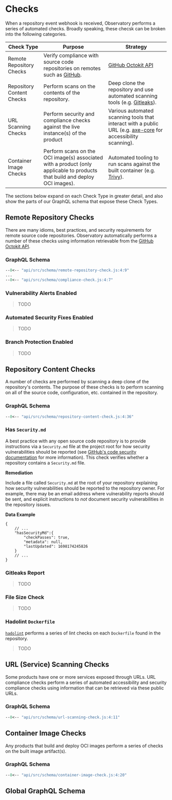 # Checks

When a repository event webhook is received, Observatory performs a series of automated checks. Broadly speaking, these checsk can be broken into the following categories.

| Check Type                | Purpose                                                                                                                     | Strategy                                                                                                                                              |
| ------------------------- | --------------------------------------------------------------------------------------------------------------------------- | ----------------------------------------------------------------------------------------------------------------------------------------------------- |
| Remote Repository Checks  | Verify compliance with source code repositories on remotes such as [GitHub](https://github.com).                            | [GitHub Octokit API](https://github.com/octokit/octokit.js)                                                                                           |
| Repository Content Checks | Perform scans on the contents of the repository.                                                                            | Deep clone the repository and use automated scanning tools (e.g. [Gitleaks](https://github.com/gitleaks/gitleaks)).                                   |
| URL Scanning Checks       | Perform security and compliance checks against the live instance(s) of the product                                          | Various automated scanning tools that interact with a public URL (e.g. [axe-core](https://github.com/dequelabs/axe-core) for accessibility scanning). |
| Container Image Checks    | Perform scans on the OCI image(s) associated with a product (only applicable to products that build and deploy OCI images). | Automated tooling to run scans against the built container (e.g. [Trivy](https://github.com/aquasecurity/trivy)).                                     |

The sections below expand on each Check Type in greater detail, and also show the parts of our GraphQL schema that expose these Check Types.

## Remote Repository Checks

There are many idioms, best practices, and security requirements for remote source code repositories. Observatory automatically performs a number of these checks using information retrievable from the [GitHub Octokit API](https://github.com/octokit/octokit.js).

### GraphQL Schema

```graphql
--8<-- "api/src/schema/remote-repository-check.js:4:9"
...
--8<-- "api/src/schema/compliance-check.js:4:7"
```

### Vulnerability Alerts Enabled

> TODO

### Automated Security Fixes Enabled

> TODO

### Branch Protection Enabled

> TODO


## Repository Content Checks

A number of checks are performed by scanning a deep clone of the repository's contents. The purpose of these checks is to perform scanning on all of the source code, configuration, etc. contained in the repository.

### GraphQL Schema

```graphql
--8<-- "api/src/schema/repository-content-check.js:4:36"
```

### Has `Security.md`

A best practice with any open source code repository is to provide instructions via a `Security.md` file at the project root for how security vulnerabilities should be reported (see [GitHub's code security documentation](https://docs.github.com/en/code-security/getting-started/adding-a-security-policy-to-your-repository) for more information). This check verifies whether a repository contains a `Security.md` file.

**Remediation**

Include a file called `Security.md` at the root of your repository explaining how security vulnerabilities should be reported to the repository owner. For example, there may be an email address where vulnerability reports should be sent, and explicit instructions to *not* document security vulnerabilities in the repository issues.

**Data Example**

```jsonc
{
    // ...
    "hasSecurityMd":{
        "checkPasses": true,
        "metadata": null,
        "lastUpdated": 1698174245826
    }
    // ...
}
```

### Gitleaks Report

> TODO

### File Size Check

> TODO

### Hadolint `Dockerfile`

[`hadolint`](https://github.com/hadolint/hadolint) performs a series of lint checks on each `Dockerfile` found in the repository.

> TODO

## URL (Service) Scanning Checks

Some products have one or more services exposed through URLs. URL compliance checks perform a series of automated accessibility and security compliance checks using information that can be retrieved via these public URLs.

### GraphQL Schema

```graphql
--8<-- "api/src/schema/url-scanning-check.js:4:11"
```

## Container Image Checks

Any products that build and deploy OCI images perform a series of checks on the built image artifact(s).

### GraphQL Schema

```graphql
--8<-- "api/src/schema/container-image-check.js:4:20"
```


## Global GraphQL Schema

